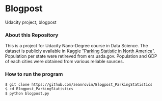 # Blogpost
Udacity project, blogpost


### About this Repository
This is a project for Udacity Nano-Degree course in Data Science. The dataset is publicly available in Kaggle ["Parking Statistic in North America"](https://www.kaggle.com/terenceshin/searching-for-parking-statistics-in-north-america). Population per state were retireved from ers.usda.gov. Population and GDP of each cities were obtained from various reliable sources.


### How to run the program

```sh
$ git clone https://github.com/zeanrovin/Blogpost_ParkingStatistics
$ cd Blogpost_ParkingStatistics
$ python blogpost.py
```

